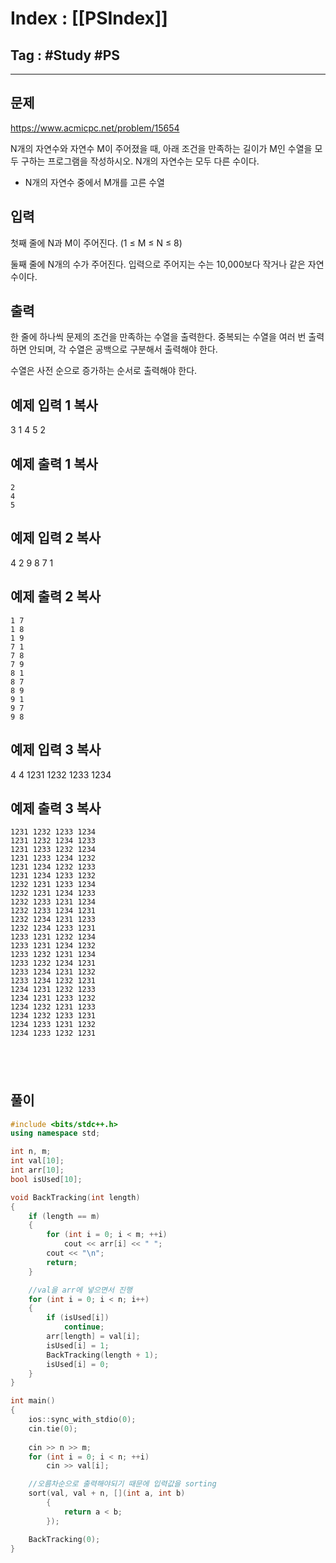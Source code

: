 # Index : [[PSIndex]]
## Tag : #Study #PS
---

## 문제
https://www.acmicpc.net/problem/15654

N개의 자연수와 자연수 M이 주어졌을 때, 아래 조건을 만족하는 길이가 M인 수열을 모두 구하는 프로그램을 작성하시오. N개의 자연수는 모두 다른 수이다.

- N개의 자연수 중에서 M개를 고른 수열

## 입력

첫째 줄에 N과 M이 주어진다. (1 ≤ M ≤ N ≤ 8)

둘째 줄에 N개의 수가 주어진다. 입력으로 주어지는 수는 10,000보다 작거나 같은 자연수이다.

## 출력

한 줄에 하나씩 문제의 조건을 만족하는 수열을 출력한다. 중복되는 수열을 여러 번 출력하면 안되며, 각 수열은 공백으로 구분해서 출력해야 한다.

수열은 사전 순으로 증가하는 순서로 출력해야 한다.

## 예제 입력 1 복사

3 1
4 5 2

## 예제 출력 1 복사
```
2
4
5
```


## 예제 입력 2 복사

4 2
9 8 7 1

## 예제 출력 2 복사
```
1 7
1 8
1 9
7 1
7 8
7 9
8 1
8 7
8 9
9 1
9 7
9 8
```

## 예제 입력 3 복사

4 4
1231 1232 1233 1234

## 예제 출력 3 복사
```
1231 1232 1233 1234
1231 1232 1234 1233
1231 1233 1232 1234
1231 1233 1234 1232
1231 1234 1232 1233
1231 1234 1233 1232
1232 1231 1233 1234
1232 1231 1234 1233
1232 1233 1231 1234
1232 1233 1234 1231
1232 1234 1231 1233
1232 1234 1233 1231
1233 1231 1232 1234
1233 1231 1234 1232
1233 1232 1231 1234
1233 1232 1234 1231
1233 1234 1231 1232
1233 1234 1232 1231
1234 1231 1232 1233
1234 1231 1233 1232
1234 1232 1231 1233
1234 1232 1233 1231
1234 1233 1231 1232
1234 1233 1232 1231
```

   
---
## 풀이
```cpp
#include <bits/stdc++.h>
using namespace std;

int n, m;
int val[10];
int arr[10];
bool isUsed[10];

void BackTracking(int length)
{
	if (length == m)
	{
		for (int i = 0; i < m; ++i)
			cout << arr[i] << " ";
		cout << "\n";
		return;
	}

	//val을 arr에 넣으면서 진행
	for (int i = 0; i < n; i++)
	{
		if (isUsed[i])
			continue;
		arr[length] = val[i];
		isUsed[i] = 1;
		BackTracking(length + 1);
		isUsed[i] = 0;
	}
}

int main()
{
	ios::sync_with_stdio(0);
	cin.tie(0);
	
	cin >> n >> m;
	for (int i = 0; i < n; ++i)
		cin >> val[i];

	//오름차순으로 출력해야되기 때문에 입력값을 sorting
	sort(val, val + n, [](int a, int b)
		{
			return a < b;
		});

	BackTracking(0);
}

```